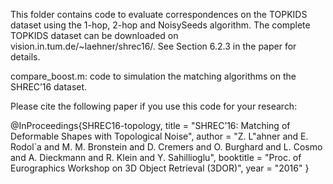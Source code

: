 This folder contains code to evaluate correspondences on the TOPKIDS dataset using the 1-hop, 2-hop and NoisySeeds algorithm. 
The complete TOPKIDS dataset can be downloaded on vision.in.tum.de/~laehner/shrec16/.
See Section 6.2.3 in the paper for details.

compare_boost.m: code to simulation the matching algorithms on the SHREC’16 dataset.


Please cite the following paper if you use this code for your research:



@InProceedings{SHREC16-topology,
	title = "SHREC’16: Matching of Deformable Shapes with Topological Noise",
	author = "Z. L\"ahner and E. Rodol\`a and M. M. Bronstein and D. Cremers and O. Burghard and L. Cosmo and A. Dieckmann and R. Klein and Y. Sahillioglu",
	booktitle = "Proc. of Eurographics Workshop on 3D Object Retrieval (3DOR)",
	year = "2016"
}
